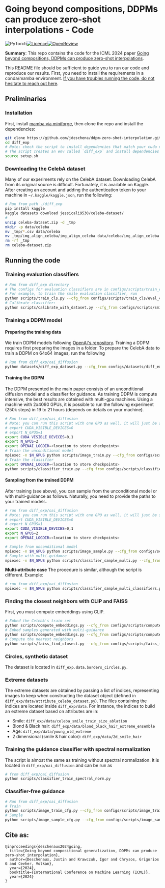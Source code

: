 # Going beyond compositions, DDPMs can produce zero-shot interpolations - Code

![PyTorch](https://img.shields.io/badge/PyTorch-%23EE4C2C.svg?style=for-the-badge&logo=PyTorch&logoColor=white)[![Licence](https://img.shields.io/badge/MIT_License-lightgreen?style=for-the-badge)](./LICENSE)[![OpenReview](https://img.shields.io/badge/OpenReview-8C1B13?style=for-the-badge)](https://openreview.net/forum?id=1pj0Sk8GfP)

**Summary**: This repo contains the code for the ICML 2024 paper [Going beyond compositions, DDPMs can produce zero-shot interpolations](https://arxiv.org/abs/2405.19201).

This README file should be sufficient to guide you to run our code and reproduce our results. First, you need to install the requirements in a conda/mamba environment. [If you have troubles running the code, do not hesitate to reach out here](https://x.com/jdeschena).

## Preliminaries

### Installation
First, install [mamba via miniforge](https://github.com/conda-forge/miniforge?tab=readme-ov-file#miniforge3), then clone the repo and install the dependencies:
```bash
git clone https://github.com/jdeschena/ddpm-zero-shot-interpolation.git diff_exp
cd diff_exp
# Note: check the script to install dependencies that match your cuda version
# The script creates an env called `diff_exp` and install dependencies
source setup.sh  
```

### Downloading the CelebA dataset
Many of our experiments rely on the CelebA dataset. Downloading CelebA from its original source is difficult. Fortunately, it is available on Kaggle. After creating an account and adding the authentication token to your machine in `~/.kaggle/kaggle.json`, run the following:
```bash
# Run from path ./diff_exp
pip install kaggle 
kaggle datasets download jessicali9530/celeba-dataset/
# 
unzip celeba-dataset.zip -d _tmp
mkdir -p data/celeba
mv _tmp/*.csv data/celeba
mv _tmp/img_align_celeba/img_align_celeba data/celeba/img_align_celeba
rm -rf _tmp
rm celeba-dataset.zip
```


## Running the code

### Training evaluation classifiers
```bash
# Run from diff_exp directory
# The configs for evaluation classifiers are in configs/scripts/train_cls/eval_cls/
# For example, to train the smile evaluation classifier, run
python scripts/train_cls.py --cfg_from configs/scripts/train_cls/eval_cls/simple_smile_cls.yaml
# Calibrate classifier: 
python scripts/calibrate_with_dataset.py --cfg_from configs/scripts/smile_celeba.yaml
```

### Training a DDPM model

#### Preparing the training data
We train DDPM models following [OpenAI's repository](https://github.com/openai/improved-diffusion). Training a DDPM requires first preparing the images in a folder. To prepare the CelebA data to train a DDPM on 64x64 images, run the following
```bash
# Run from diff_exp/oai_diffusion
python datasets/diff_exp_dataset.py --cfg_from configs/datasets/diff_exp_dataset/smile_ablation_size/60k.yaml
```

#### Training the DDPM
The DDPM presented in the main paper consists of an unconditional diffusion model and a classifier for guidance. As training DDPM is compute intensive, the best results are obtained with multi-gpu machines. Using a machine with 2x4090 GPUs, it is possible to run the following experiment (250k steps) in 19 to 21 hours (depends on details on your machine).
```bash
# Run from diff_exp/oai_diffusion
# Note: you can run this script with one GPU as well, it will just be slower. In this case, use the commented exports:
# export CUDA_VISIBLE_DEVICES=0
# export N_GPUS=1
export CUDA_VISIBLE_DEVICES=0,1
export N_GPUS=2
export OPENAI_LOGDIR=<location to store checkpoints>
# Train the unconditional model
mpiexec -n $N_GPUS python scripts/image_train.py --cfg_from configs/scripts/image_train/smile_size_ablation/60k.yaml
# Train the classifier
export OPENAI_LOGDIR=<location to store checkpoints>
python scripts/classifier_train.py --cfg_from configs/scripts/classifier_train/smile_size_ablation/60k.yaml
```

#### Sampling from the trained DDPM
After training (see above), you can sample from the unconditional model or with multi-guidance as follows. Naturally, you need to provide the paths to your trained models.
```bash
# run from diff_exp/oai_diffusion
# Note: you can run this script with one GPU as well, it will just be slower. In this case, use the commented exports:
# export CUDA_VISIBLE_DEVICES=0
# export N_GPUS=1
export CUDA_VISIBLE_DEVICES=0,1
export N_GPUS=2
export OPENAI_LOGDIR=<location to store checkpoints>

# Sample from unconditional model
mpiexec -n $N_GPUS python scripts/image_sample.py --cfg_from configs/scripts/image_sample/smile_size_ablation/60k.yaml --model_path <path-to-uncond-model-trained-before>
# Sample with multi-guidance
mpiexec -n $N_GPUS python scripts/classifier_sample_multi.py --cfg_from configs/scripts/classifier_sample_multi/smile_data_size_ablation/60k.yaml --model_path <path-to-uncond-model-trained-before> --classifier_path <path-to-classifier-trained-before>
```

**Multi-attribute case**
The procedure is similar, although the script is different. Example:
```bash
# run from diff_exp/oai_diffusion
mpiexec -n $N_GPUS python scripts/classifier_sample_multi_classifiers.py --cfg_from configs/scripts/classifier_sample_multi_classifiers/2d_hair_age.yaml
```

### Finding the closest neighbors with CLIP and FAISS
First, you must compute embeddings using CLIP.
```bash
# Embed the CelebA's train set
python scripts/compute_embeddings.py --cfg_from configs/scripts/compute_embeddings/celeba_train.yaml
# Embed samples generated with multi-guidance
python scripts/compute_embeddings.py --cfg_from configs/scripts/compute_embeddings/smile_multi_35_35.yaml
# Compute the nearest neighbors
python scripts/faiss_find_closest.py --cfg_from configs/scripts/faiss_find_closest/celeba_vs_smile_35_35.yaml
```

### Circles, synthetic dataset
The dataset is located in `diff_exp.data.borders_circles.py`.

### Extreme datasets
The extreme datasets are obtained by passing a list of indices, representing images to keep when constructing the dataset object (defined in `diff_exp/data/attribute_celeba_dataset.py`). The files containing the indices are located inside `diff_exp/data`. For instance, the indices to build an extreme dataset based on attributes are in:
- Smile: `diff_exp/data/celeba_smile_train_size_ablation`
- Blond & Black hair: `diff_exp/data/blond_black_hair_extreme_ensemble`
- Age: `diff_exp/data/young_old_extreme`
- 2 dimensional (smile & hair color): `diff_exp/data/2d_smile_hair`


### Training the guidance classifier with spectral normalization
The script is almost the same as training without spectral normalization. It is located in `diff_exp/oai_diffusion` and can be run as 
```bash
# from diff_exp/oai_diffusion
python scripts/classifier_train_spectral_norm.py
```

### Classifier-free guidance
```bash
# Run from diff_exp/oai_diffusion
# Train
python scripts/image_train_cfg.py --cfg_from configs/scripts/image_train_cfg/smile_celeba_30k.yaml
# Sample
python scripts/image_sample_cfg.py --cfg_from configs/scripts/image_sample_cfg/smile_celeba_30k.yaml
```


## Cite as:
```
@inproceedings{deschenaux2024going,
  title={Going beyond compositional generalization, DDPMs can produce zero-shot interpolation},
  author={Deschenaux, Justin and Krawczuk, Igor and Chrysos, Grigorios G and Cevher, Volkan},
  year={2024},
  booktitle={International Conference on Machine Learning (ICML)},
  year={2024}
}
```